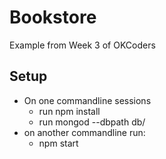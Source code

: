 # Bookstore

Example from Week 3 of OKCoders

## Setup

* On one commandline sessions
    * run npm install
    * run mongod --dbpath db/
* on another commandline run:
    * npm start
